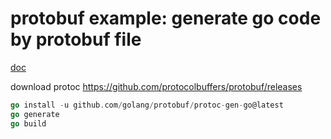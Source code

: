 # protobuf example: generate go code by protobuf file

[doc](https://developers.google.com/protocol-buffers/docs/gotutorial)

download protoc <https://github.com/protocolbuffers/protobuf/releases>

```Go
go install -u github.com/golang/protobuf/protoc-gen-go@latest
go generate
go build
```